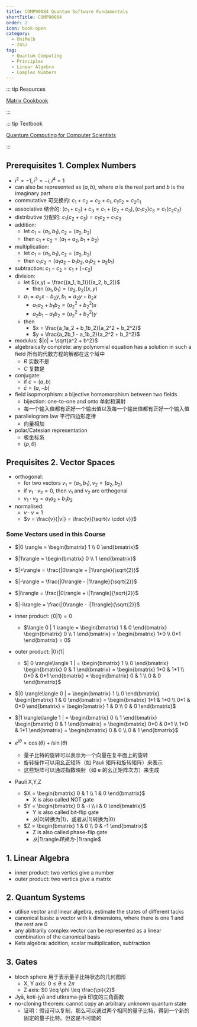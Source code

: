 ```yaml
---
title: COMP90084 Quantum Software Fundamentals
shortTitle: COMP90084
order: 2
icon: book-open
category:
  - UniMelb
  - 24S2
tag:
  - Quantum Computing
  - Principles
  - Linear Algebra
  - Complex Numbers
---
```


::: tip Resources

[Matrix Cookbook](https://www.math.uwaterloo.ca/~hwolkowi/matrixcookbook.pdf)

:::

::: tip Textbook

[Quantum Computing for Computer Scientists](https://www.google.com/search?q=Quantum+Computing+for+Computer+Scientists+pdf)

:::


## Prerequisites 1. Complex Numbers

- $i^2 = -1, i^3 = -i, i^4 = 1$
- can also be represented as $(a, b)$, where $a$ is the real part and $b$ is the imaginary part
- commutative 可交换的: $c_1 + c_2 = c_2 + c_1, c_1c_2 = c_2c_1$
- associative 结合的: $(c_1 + c_2) + c_3 = c_1 + (c_2 + c_3), (c_1c_2)c_3 = c_1(c_2c_3)$
- distributive 分配的: $c_1(c_2 + c_3) = c_1c_2 + c_1c_3$
- addition:
  - let $c_1 = (a_1, b_1), c_2 = (a_2, b_2)$
  - then $c_1 + c_2 = (a_1 + a_2, b_1 + b_2)$
- multiplication:
  - let $c_1 = (a_1, b_1), c_2 = (a_2, b_2)$
  - then $c_1c_2 = (a_1a_2 - b_1b_2, a_1b_2 + a_2b_1)$
- subtraction: $c_1 - c_2 = c_1 + (-c_2)$
- division:
  - let $(x,y) = \frac{(a_1, b_1)}{(a_2, b_2)}$
    - then $(a_1, b_1) = (a_2, b_2)(x, y)$
  - $a_1 = a_2x - b_2y, b_1 = a_2y + b_2x$
    - $a_1a_2 + b_1b_2 = (a_2^2 + b_2^2)x$
    - $a_2b_1 - a_1b_2 = (a_2^2 + b_2^2)y$
  - then 
    - $x = \frac{a_1a_2 + b_1b_2}{a_2^2 + b_2^2}$
    - $y = \frac{a_2b_1 - a_1b_2}{a_2^2 + b_2^2}$
- modulus: $|c| = \sqrt{a^2 + b^2}$
- algebraically complete: any polynomial equation has a solution in such a field 所有的代数方程的解都在这个域中
  - $R$ 实数不是
  - $C$ 复数是
- conjugate: 
  - if $c = (a, b)$
  - $\bar{c} = (a, -b)$
- field isopmorphism: a bijective homomorphism between two fields
  - bijection: one-to-one and onto 单射和满射
  - 每一个输入值都有正好一个输出值以及每一个输出值都有正好一个输入值
- parallelogram law 平行四边形定律
  - 向量相加
- polar/Catesian representation
  - 极坐标系
  - $(\rho, \theta)$

## Prequisites 2. Vector Spaces

- orthogonal: 
  - for two vectors $v_1 = (a_1, b_1), v_2 = (a_2, b_2)$
  - if $v_1 \cdot v_2 = 0$, then $v_1$ and $v_2$ are orthogonal
  - $v_1 \cdot v_2 = a_1a_2 + b_1b_2$
- normalised: 
  - $v \cdot v = 1$
  - $v = \frac{v}{|v|} = \frac{v}{\sqrt{v \cdot v}}$

### Some Vectors used in this Course

- $|0 \rangle = \begin{bmatrix} 1 \\ 0 \end{bmatrix}$
- $|1\rangle = \begin{bmatrix} 0 \\ 1 \end{bmatrix}$
- $|+\rangle = \frac{|0\rangle + |1\rangle}{\sqrt{2}}$
- $|-\rangle = \frac{|0\rangle - |1\rangle}{\sqrt{2}}$
- $|i\rangle = \frac{|0\rangle + i|1\rangle}{\sqrt{2}}$
- $|-i\rangle = \frac{|0\rangle - i|1\rangle}{\sqrt{2}}$

- inner product: $\langle 0 | 1 \rangle = 0$
  - $\langle 0 | 1 \rangle = \begin{bmatrix} 1 & 0 \end{bmatrix} \begin{bmatrix} 0 \\ 1 \end{bmatrix} = \begin{bmatrix} 1*0 \\ 0*1 \end{bmatrix} = 0$
- outer product: $| 0 \rangle\langle 1 |$
  - $| 0 \rangle\langle 1 | = \begin{bmatrix} 1 \\ 0 \end{bmatrix} \begin{bmatrix} 0 & 1 \end{bmatrix} = \begin{bmatrix} 1*0 & 1*1 \\ 0*0 & 0*1 \end{bmatrix} = \begin{bmatrix} 0 & 1 \\ 0 & 0 \end{bmatrix}$
- $|0 \rangle\langle 0 | = \begin{bmatrix} 1 \\ 0 \end{bmatrix} \begin{bmatrix} 1 & 0 \end{bmatrix} = \begin{bmatrix} 1*1 & 1*0 \\ 0*1 & 0*0 \end{bmatrix} = \begin{bmatrix} 1 & 0 \\ 0 & 0 \end{bmatrix}$
- $|1 \rangle\langle 1 | = \begin{bmatrix} 0 \\ 1 \end{bmatrix} \begin{bmatrix} 0 & 1 \end{bmatrix} = \begin{bmatrix} 0*0 & 0*1 \\ 1*0 & 1*1 \end{bmatrix} = \begin{bmatrix} 0 & 0 \\ 0 & 1 \end{bmatrix}$

- $e^{i\theta} = \cos(\theta) + i\sin(\theta)$
  - 量子比特的旋转可以表示为一个向量在复平面上的旋转
  - 旋转操作可以用幺正矩阵（如 Pauli 矩阵和旋转矩阵）来表示
  - 这些矩阵可以通过指数映射（如 e 的幺正矩阵次方）来生成

- Pauli X,Y,Z
  - $X = \begin{bmatrix} 0 & 1 \\ 1 & 0 \end{bmatrix}$
    - X is also called NOT gate
  - $Y = \begin{bmatrix} 0 & -i \\ i & 0 \end{bmatrix}$
    - Y is also called bit-flip gate
    - $从|0\rangle$转换为$|1\rangle$，或者从$|1\rangle$转换为$|0\rangle$
  - $Z = \begin{bmatrix} 1 & 0 \\ 0 & -1 \end{bmatrix}$
    - Z is also called phase-flip gate
    - $从$|1\rangle$转换为$-|1\rangle$

## 1. Linear Algebra

- inner product: two vertics give a number
- outer product: two vertics give a matrix

## 2. Quantum Systems

- utilise vector and linear algebra, estimate the states of different tacks
- canonical basis: a vector with k dimensions, where there is one 1 and the rest are 0
- any abitrarily complex vector can be represented as a linear combination of the canonical basis
- Kets algebra: addition, scalar multiplication, subtraction

## 3. Gates

- bloch sphere 用于表示量子比特状态的几何图形
  - X, Y axis: $0 \leq \theta \leq 2\pi$
  - Z axis: $0 \leq \phi \leq \frac{\pi}{2}$
- Jyā, koti-jyā and utkrama-jyā 印度的三角函数
- no-cloning theorem: cannot copy an arbitrary unknown quantum state
  - 证明：假设可以复制，那么可以通过两个相同的量子比特，得到一个新的固定的量子比特。但这是不可能的
